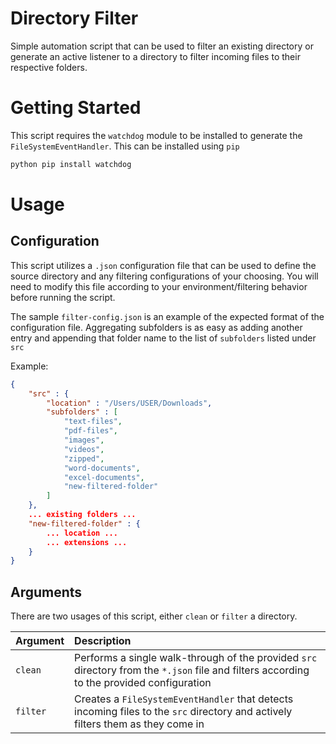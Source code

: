# Directory Filter
Simple automation script that can be used to filter an existing directory or generate an active listener to a directory to filter incoming files to their respective folders.

# Getting Started
This script requires the `watchdog` module to be installed to generate the `FileSystemEventHandler`. This can be installed using `pip`

```bash
python pip install watchdog
```

# Usage
## Configuration
This script utilizes a `.json` configuration file that can be used to define the source directory and any filtering configurations of your choosing. You will need to modify this file according to your environment/filtering behavior before running the script.

The sample `filter-config.json` is an example of the expected format of the configuration file. Aggregating subfolders is as easy as adding another entry and appending that folder name to the list of `subfolders` listed under `src`

Example:
```json
{
    "src" : {
        "location" : "/Users/USER/Downloads",
        "subfolders" : [
            "text-files", 
            "pdf-files", 
            "images", 
            "videos", 
            "zipped", 
            "word-documents", 
            "excel-documents",
            "new-filtered-folder"
        ]
    },
    ... existing folders ...
    "new-filtered-folder" : {
        ... location ...
        ... extensions ...
    }
}
```

## Arguments
There are two usages of this script, either `clean` or `filter` a directory.

| Argument | Description |
| :--- | :--- |
| `clean` | Performs a single walk-through of the provided `src` directory from the `*.json` file and filters according to the provided configuration |
| `filter` | Creates a `FileSystemEventHandler` that detects incoming files to the `src` directory and actively filters them as they come in |